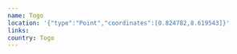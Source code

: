 ```yaml
---
name: Togo
location: '{"type":"Point","coordinates":[0.824782,8.619543]}'
links: 
country: Togo
---
```


